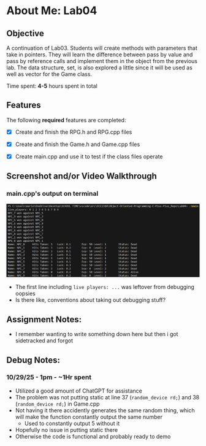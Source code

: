 # About Me: Lab04

## Objective
A continuation of Lab03. Students will create methods with parameters that take in 
pointers. They will learn the difference between pass by value and pass by reference 
calls and implement them in the object from the previous lab. The data structure,
set, is also explored a little since it will be used as well as vector
for the Game class.


Time spent: **4-5** hours spent in total



## Features

The following **required** features are completed:

- [x] Create and finish the RPG.h and RPG.cpp files
- [x] Create and finish the Game.h and Game.cpp files
- [x] Create main.cpp and use it to test if the class files operate


## Screenshot and/or Video Walkthrough

### main.cpp's output on terminal
![](<images04/mainImage.png>)

- The first line including `live players: ...` was leftover from debugging oopsies
- Is there like, conventions about taking out debugging stuff?

## Assignment Notes:

- I remember wanting to write something down here but then i got sidetracked and forgot


## Debug Notes:

### 10/29/25 - 1pm - ~1Hr spent

- Utilized a good amount of ChatGPT for assistance
- The problem was not putting static at line 37 (`random_device rd;`) and 38 (`random_device rd;`) in Game.cpp
- Not having it there accidently generates the same random thing, which will make the function constantly output the same number
    - Used to constantly output 5 without it
- Hopefully no issue in putting static there
- Otherwise the code is functional and probably ready to demo